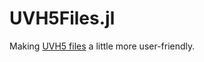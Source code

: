 # UVH5Files.jl

Making [UVH5 files](
https://github.com/RadioAstronomySoftwareGroup/pyuvdata/blob/main/docs/references/uvh5_memo.pdf
) a little more user-friendly.
